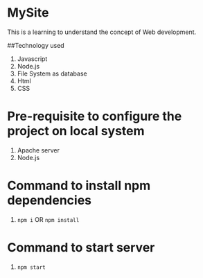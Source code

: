 # MySite #
This is a learning to understand the concept of Web development.

##Technology used
1. Javascript
2. Node.js
3. File System as database
4. Html
6. CSS

# Pre-requisite to configure the project on local system #
1. Apache server
2. Node.js

# Command to install npm dependencies #
1. `npm i` OR `npm install`

# Command to start server #
1. `npm start`

